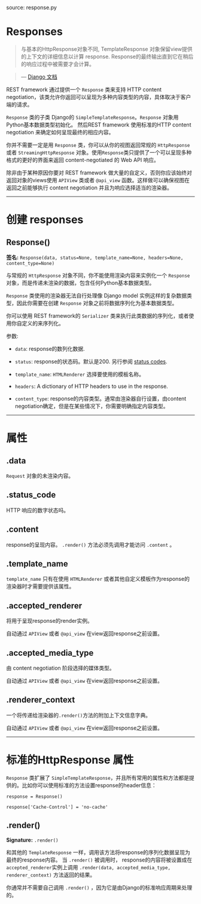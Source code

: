source: response.py

# Responses

> 与基本的HttpResponse对象不同, TemplateResponse 对象保留view提供的上下文的详细信息以计算 response.  Response的最终输出直到它在稍后的响应过程中被需要才会计算。
>

> — [Django 文档][cite]

REST framework 通过提供一个 `Response` 类来支持 HTTP content negotiation，该类允许你返回可以呈现为多种内容类型的内容，具体取决于客户端的请求。

`Response` 类的子类 Django的 `SimpleTemplateResponse`。`Response` 对象用Python基本数据类型初始化。 然后REST framework 使用标准的HTTP content negotiation 来确定如何呈现最终的相应内容。

你并不需要一定是用 `Response` 类，你可以从你的视图返回常规的 `HttpResponse` 或者 `StreamingHttpResponse` 对象。使用`Response`类只提供了一个可以呈现多种格式的更好的界面来返回 content-negotiated 的 Web API 响应。

除非由于某种原因你要对 REST framework 做大量的自定义，否则你应该始终对返回对象的views使用 `APIView` 类或者 `@api_view` 函数。这样做可以确保视图在返回之前能够执行 content negotiation 并且为响应选择适当的渲染器。

---

# 创建 responses

## Response()

**签名:** `Response(data, status=None, template_name=None, headers=None, content_type=None)`

与常规的 `HttpResponse` 对象不同，你不能使用渲染内容来实例化一个 `Response` 对象，而是传递未渲染的数据，包含任何Python基本数据类型。

`Response` 类使用的渲染器无法自行处理像 Django model 实例这样的复杂数据类型，因此你需要在创建 `Response` 对象之前将数据序列化为基本数据类型。

你可以使用 REST framework的 `Serializer` 类来执行此类数据的序列化，或者使用你自定义的来序列化。

参数:

* `data`: response的数列化数据.

* `status`:  response的状态码。默认是200.  另行参阅 [status codes][statuscodes].

* `template_name`: `HTMLRenderer` 选择要使用的模板名称。

* `headers`: A dictionary of HTTP headers to use in the response.

* `content_type`: response的内容类型。通常由渲染器自行设置，由content negotiation确定，但是在某些情况下，你需要明确指定内容类型。

---

# 属性

## .data

`Request` 对象的未渲染内容。

## .status_code

HTTP 响应的数字状态吗。

## .content

response的呈现内容。 `.render()` 方法必须先调用才能访问 `.content` 。

## .template_name

`template_name` 只有在使用 `HTMLRenderer` 或者其他自定义模板作为response的渲染器时才需要提供该属性。

## .accepted_renderer

将用于呈现response的render实例。

自动通过 `APIView` 或者 `@api_view` 在view返回response之前设置。

## .accepted_media_type

由 content negotiation 阶段选择的媒体类型。

自动通过 `APIView` 或者 `@api_view` 在view返回response之前设置。

## .renderer_context

一个将传递给渲染器的`.render()`方法的附加上下文信息字典。

自动通过 `APIView` 或者 `@api_view` 在view返回response之前设置。

---

# 标准的HttpResponse 属性

`Response` 类扩展了 `SimpleTemplateResponse`，并且所有常用的属性和方法都是提供的。比如你可以使用标准的方法设置response的header信息：

```
response = Response()

response['Cache-Control'] = 'no-cache'
```

## .render()

**Signature:** `.render()`

和其他的 `TemplateResponse` 一样，调用该方法将response的序列化数据呈现为最终的response内容。 当 `.render()` 被调用时， response的内容将被设置成在 `accepted_renderer`实例上调用 `.render(data, accepted_media_type, renderer_context)` 方法返回的结果。

你通常并不需要自己调用 `.render()` ，因为它是由Django的标准响应周期来处理的。

[cite]: [https://docs.djangoproject.com/en/stable/stable/template-response/](https://docs.djangoproject.com/en/stable/stable/template-response/)

[statuscodes]: status-codes.md

